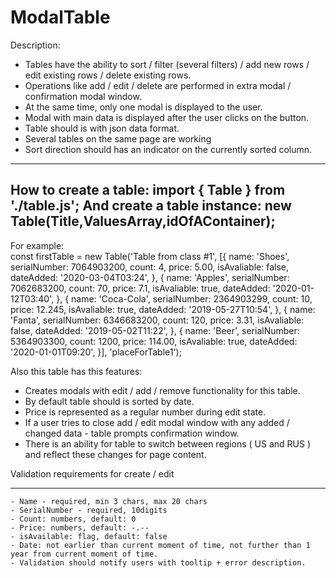# ModalTable

Description:

  - Tables have the ability to sort / filter (several filters) / add new rows / edit existing rows / delete existing                 rows.
  - Operations like add / edit / delete are performed in extra modal / confirmation modal window.
  - At the same time, only one modal is displayed to the user.
  - Modal with main data is displayed after the user clicks on the button.
  - Table should is with json data format.
  - Several tables on the same page are working
  - Sort direction should has an indicator on the currently sorted column.

---------------------
How to create a table:
  import { Table } from './table.js';
And create a table instance:
  new Table(Title,ValuesArray,idOfAContainer);
-----------------------


For example:  
  const firstTable = new Table('Table from class #1', [{
  name: 'Shoes',
  serialNumber: 7064903200,
  count: 4,
  price: 5.00,
  isAvaliable: false,
  dateAdded: '2020-03-04T03:24',
}, {
  name: 'Apples',
  serialNumber: 7062683200,
  count: 70,
  price: 7.1,
  isAvaliable: true,
  dateAdded: '2020-01-12T03:40',
}, {
  name: 'Coca-Cola',
  serialNumber: 2364903299,
  count: 10,
  price: 12.245,
  isAvaliable: true,
  dateAdded: '2019-05-27T10:54',
}, {
  name: 'Fanta',
  serialNumber: 6346683200,
  count: 120,
  price: 3.31,
  isAvaliable: false,
  dateAdded: '2019-05-02T11:22',
}, {
  name: 'Beer',
  serialNumber: 5364903300,
  count: 1200,
  price: 114.00,
  isAvaliable: true,
  dateAdded: '2020-01-01T09:20',
}], 'placeForTable1');

Also this table has this features: 

  - Creates modals with edit / add / remove functionality for this table.
  - By default table should is sorted by date.
  - Price is represented as a regular number during edit state.
  - If a user tries to close add / edit modal window with any added / changed data - table prompts confirmation window.
  - There is an ability for table to switch between regions ( US and RUS ) and reflect these changes for page content.

  Validation requirements for create / edit
  __________________________

    - Name - required, min 3 chars, max 20 chars
    - SerialNumber - required, 10digits
    - Count: numbers, default: 0
    - Price: numbers, default: -.--
    - isAvailable: flag, default: false
    - Date: not earlier than current moment of time, not further than 1 year from current moment of time.
    - Validation should notify users with tooltip + error description.



